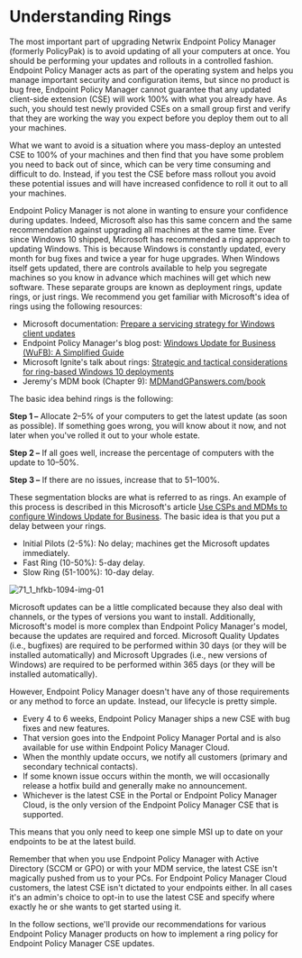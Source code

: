 # Understanding Rings

The most important part of upgrading Netwrix Endpoint Policy Manager (formerly PolicyPak) is to
avoid updating of all your computers at once. You should be performing your updates and rollouts in
a controlled fashion. Endpoint Policy Manager acts as part of the operating system and helps you
manage important security and configuration items, but since no product is bug free, Endpoint Policy
Manager cannot guarantee that any updated client-side extension (CSE) will work 100% with what you
already have. As such, you should test newly provided CSEs on a small group first and verify that
they are working the way you expect before you deploy them out to all your machines.

What we want to avoid is a situation where you mass-deploy an untested CSE to 100% of your machines
and then find that you have some problem you need to back out of since, which can be very time
consuming and difficult to do. Instead, if you test the CSE before mass rollout you avoid these
potential issues and will have increased confidence to roll it out to all your machines.

Endpoint Policy Manager is not alone in wanting to ensure your confidence during updates. Indeed,
Microsoft also has this same concern and the same recommendation against upgrading all machines at
the same time. Ever since Windows 10 shipped, Microsoft has recommended a ring approach to updating
Windows. This is because Windows is constantly updated, every month for bug fixes and twice a year
for huge upgrades. When Windows itself gets updated, there are controls available to help you
segregate machines so you know in advance which machines will get which new software. These separate
groups are known as deployment rings, update rings, or just rings. We recommend you get familiar
with Microsoft's idea of rings using the following resources:

- Microsoft documentation:
  [Prepare a servicing strategy for Windows client updates](https://learn.microsoft.com/en-us/windows/deployment/update/waas-servicing-strategy-windows-10-updates)
- Endpoint Policy Manager's blog post:
  [Windows Update for Business (WuFB): A Simplified Guide](https://www.endpointpolicymanager.com/resources/pp-blog/windows-update-business/)
- Microsoft Ignite's talk about rings:
  [Strategic and tactical considerations for ring-based Windows 10 deployments](https://www.youtube.com/watch?v=omwelzp-Hlw)
- Jeremy's MDM book (Chapter 9): [MDMandGPanswers.com/book](https://www.mdmandgpanswers.com/books)

The basic idea behind rings is the following:

**Step 1 –** Allocate 2–5% of your computers to get the latest update (as soon as possible). If
something goes wrong, you will know about it now, and not later when you've rolled it out to your
whole estate.

**Step 2 –** If all goes well, increase the percentage of computers with the update to 10–50%.

**Step 3 –** If there are no issues, increase that to 51–100%.

These segmentation blocks are what is referred to as rings. An example of this process is described
in this Microsoft's article
[Use CSPs and MDMs to configure Windows Update for Business](https://learn.microsoft.com/en-us/windows/deployment/update/waas-wufb-csp-mdm).
The basic idea is that you put a delay between your rings.

- Initial Pilots (2-5%): No delay; machines get the Microsoft updates immediately.
- Fast Ring (10-50%): 5-day delay.
- Slow Ring (51-100%): 10-day delay.

![71_1_hfkb-1094-img-01](/img/product_docs/endpointpolicymanager/endpointpolicymanager/install/71_1_hfkb-1094-img-01.webp)

Microsoft updates can be a little complicated because they also deal with channels, or the types of
versions you want to install. Additionally, Microsoft's model is more complex than Endpoint Policy
Manager's model, because the updates are required and forced. Microsoft Quality Updates (i.e.,
bugfixes) are required to be performed within 30 days (or they will be installed automatically) and
Microsoft Upgrades (i.e., new versions of Windows) are required to be performed within 365 days (or
they will be installed automatically).

However, Endpoint Policy Manager doesn't have any of those requirements or any method to force an
update. Instead, our lifecycle is pretty simple.

- Every 4 to 6 weeks, Endpoint Policy Manager ships a new CSE with bug fixes and new features.
- That version goes into the Endpoint Policy Manager Portal and is also available for use within
  Endpoint Policy Manager Cloud.
- When the monthly update occurs, we notify all customers (primary and secondary technical
  contacts).
- If some known issue occurs within the month, we will occasionally release a hotfix build and
  generally make no announcement.
- Whichever is the latest CSE in the Portal or Endpoint Policy Manager Cloud, is the only version of
  the Endpoint Policy Manager CSE that is supported.

This means that you only need to keep one simple MSI up to date on your endpoints to be at the
latest build.

Remember that when you use Endpoint Policy Manager with Active Directory (SCCM or GPO) or with your
MDM service, the latest CSE isn't magically pushed from us to your PCs. For Endpoint Policy Manager
Cloud customers, the latest CSE isn't dictated to your endpoints either. In all cases it's an
admin's choice to opt-in to use the latest CSE and specify where exactly he or she wants to get
started using it.

In the follow sections, we'll provide our recommendations for various Endpoint Policy Manager
products on how to implement a ring policy for Endpoint Policy Manager CSE updates.
